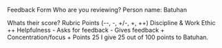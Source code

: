 Feedback Form
Who are you reviewing?
Person name: Batuhan

Whats their score?
Rubric	Points (--, -, +/-, +, ++)
Discipline & Work Ethic	++
Helpfulness	-
Asks for feedback	-
Gives feedback	+
Concentration/focus	+
Points 25
I give 25 out of 100 points to Batuhan.